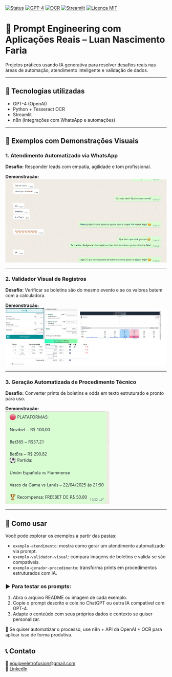[![Status](https://img.shields.io/badge/Status-Ativo-brightgreen)](#)
[![GPT-4](https://img.shields.io/badge/GPT--4-Powered-blueviolet)](#)
[![OCR](https://img.shields.io/badge/OCR-Tesseract-blue)](#)
[![Streamlit](https://img.shields.io/badge/Feito%20com-Streamlit-red)](#)
[![Licença MIT](https://img.shields.io/badge/Licen%C3%A7a-MIT-blue)](./LICENSE)

# 🧠 Prompt Engineering com Aplicações Reais – Luan Nascimento Faria

Projetos práticos usando IA generativa para resolver desafios reais nas áreas de automação, atendimento inteligente e validação de dados.

---

## 🚀 Tecnologias utilizadas

- GPT-4 (OpenAI)
- Python + Tesseract OCR
- Streamlit
- n8n (integrações com WhatsApp e automações)

---

## 📸 Exemplos com Demonstrações Visuais

### 1. Atendimento Automatizado via WhatsApp

**Desafio:** Responder leads com empatia, agilidade e tom profissional.

**Demonstração:**  
![Atendimento](exemplo-atendimento/print-atendimento.png)

---

### 2. Validador Visual de Registros

**Desafio:** Verificar se boletins são do mesmo evento e se os valores batem com a calculadora.

**Demonstração:**  
![Validador](exemplo-validador-visual/prints-analisados.png)

---

### 3. Geração Automatizada de Procedimento Técnico

**Desafio:** Converter prints de boletins e odds em texto estruturado e pronto para uso.

**Demonstração:**  
![Procedimento](exemplo-gerador-procedimento/procedimento-gerado.png)

---

## 🧩 Como usar

Você pode explorar os exemplos a partir das pastas:

- `exemplo-atendimento`: mostra como gerar um atendimento automatizado via prompt.
- `exemplo-validador-visual`: compara imagens de boletins e valida se são compatíveis.
- `exemplo-gerador-procedimento`: transforma prints em procedimentos estruturados com IA.

### ▶️ Para testar os prompts:

1. Abra o arquivo README ou imagem de cada exemplo.
2. Copie o prompt descrito e cole no ChatGPT ou outra IA compatível com GPT-4.
3. Adapte o conteúdo com seus próprios dados e contexto se quiser personalizar.

📌 Se quiser automatizar o processo, use n8n + API da OpenAI + OCR para aplicar isso de forma produtiva.

## 📞 Contato

📧 equipeeletrofusion@gmail.com  
🔗 [LinkedIn](https://www.linkedin.com/in/luan-nascimento-faria-81370497/)
